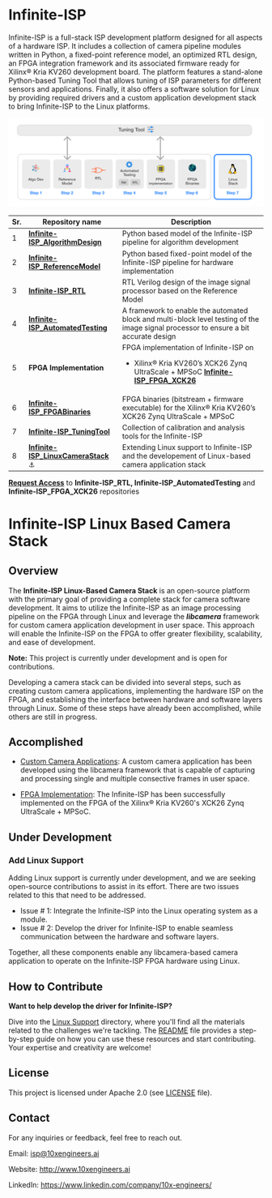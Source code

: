
# Infinite-ISP
Infinite-ISP is a full-stack ISP development platform designed for all aspects of a hardware ISP. It includes a collection of camera pipeline modules written in Python, a fixed-point reference model, an optimized RTL design, an FPGA integration framework and its associated firmware ready for Xilinx® Kria KV260 development board. The platform features a stand-alone Python-based Tuning Tool that allows tuning of ISP parameters for different sensors and applications. Finally, it also offers a software solution for Linux by providing required drivers and a custom application development stack to bring Infinite-ISP to the Linux platforms.


![](docs/assets/Infinite-ISP_Repo_Flow.png)

| Sr.     | Repository name        | Description      | 
|---------| -------------  | ------------- |
| 1  | **[Infinite-ISP_AlgorithmDesign](https://github.com/10x-Engineers/Infinite-ISP)**   | Python based model of the Infinite-ISP pipeline for algorithm development |
| 2  | **[Infinite-ISP_ReferenceModel](https://github.com/10x-Engineers/Infinite-ISP_ReferenceModel)**    | Python based fixed-point model of the Infinite-ISP pipeline for hardware implementation |
| 3  | **[Infinite-ISP_RTL](https://github.com/10x-Engineers/Infinite-ISP_RTL)**  | RTL Verilog design of the image signal processor based on the Reference Model |
| 4  | **[Infinite-ISP_AutomatedTesting](https://github.com/10x-Engineers/Infinite-ISP_AutomatedTesting)** | A framework to enable the automated block and multi-block level testing of the image signal processor to ensure a bit accurate design |
| 5  | **FPGA Implementation**  | FPGA implementation of Infinite-ISP on <br>  <ul><li>Xilinx® Kria KV260’s XCK26 Zynq UltraScale + MPSoC **[Infinite-ISP_FPGA_XCK26](https://github.com/10x-Engineers/Infinite-ISP_FPGA_XCK26)** </li></ul>   |
| 6  | **[Infinite-ISP_FPGABinaries](https://github.com/10x-Engineers/Infinite-ISP_FPGABinaries)**         | FPGA binaries (bitstream + firmware executable) for the Xilinx® Kria KV260’s XCK26 Zynq UltraScale + MPSoC|
| 7  | **[Infinite-ISP_TuningTool](https://github.com/10x-Engineers/Infinite-ISP_TuningTool)**                              | Collection of calibration and analysis tools for the Infinite-ISP |
| 8  | **[Infinite-ISP_LinuxCameraStack](https://github.com/10x-Engineers/Infinite-ISP_LinuxCameraStack.git)** :anchor: | Extending Linux support to Infinite-ISP and the developement of Linux-based camera application stack |

**[Request Access](https://docs.google.com/forms/d/e/1FAIpQLSfOIldU_Gx5h1yQEHjGbazcUu0tUbZBe0h9IrGcGljC5b4I-g/viewform?usp=sharing)** to **Infinite-ISP_RTL, Infinite-ISP_AutomatedTesting** and **Infinite-ISP_FPGA_XCK26** repositories

# Infinite-ISP Linux Based Camera Stack
## Overview
The **Infinite-ISP Linux-Based Camera Stack** is an open-source platform with the primary goal of providing a complete stack for camera software development. It aims to utilize the Infinite-ISP as an image processing pipeline on the FPGA through Linux and leverage the ***libcamera*** framework for custom camera application development in user space. This approach will enable the Infinite-ISP on the FPGA to offer greater flexibility, scalability, and ease of development.


**Note:** This project is currently under development and is open for contributions.

Developing a camera stack can be divided into several steps, such as creating custom camera applications, implementing the hardware ISP on the FPGA, and establishing the interface between hardware and software layers through Linux. Some of these steps have already been accomplished, while others are still in progress.

## Accomplished
* [Custom Camera Applications](/Camera%20Application/burst_cam_application/): A custom camera application has been developed using the libcamera framework that is capable of capturing and processing single and multiple consective frames in user space.

* [FPGA Implementation](https://github.com/10x-Engineers/Infinite-ISP_FPGA_XCK26): The Infinite-ISP has been successfully implemented on the FPGA of the Xilinx® Kria KV260's XCK26 Zynq UltraScale + MPSoC.

## Under Development

### Add Linux Support
Adding Linux support is currently under development, and we are seeking open-source contributions to assist in its effort. There are two issues related to this that need to be addressed. 

* Issue # 1: Integrate the Infinite-ISP into the Linux operating system as a module.
* Issue # 2: Develop the driver for Infinite-ISP to enable seamless communication between the hardware and software layers.

Together, all these components enable any libcamera-based camera application to operate on the Infinite-ISP FPGA hardware using Linux.  

## How to Contribute
**Want to help develop the driver for Infinite-ISP?**

Dive into the [Linux Support](/Linux%20Support/) directory, where you'll find all the materials related to the challenges we're tackling. The [README](/Linux%20Support/README.md) file provides a step-by-step guide on how you can use these resources and start contributing. Your expertise and creativity are welcome! 

## License 
This project is licensed under Apache 2.0 (see [LICENSE](LICENSE) file).

## Contact
For any inquiries or feedback, feel free to reach out.

Email: isp@10xengineers.ai

Website: http://www.10xengineers.ai

LinkedIn: https://www.linkedin.com/company/10x-engineers/